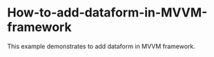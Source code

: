 # How-to-add-dataform-in-MVVM-framework
This example demonstrates to add dataform in MVVM framework.
